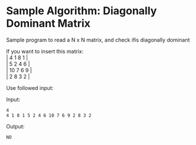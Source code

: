 # Sample Algorithm: Diagonally Dominant Matrix

Sample program to read a N x N matrix, and check ifis diagonally dominant

If you want to insert this matrix:</br>
	| 4  1  8  1 |</br>
	| 5  2  4  6 |</br>
	| 10 7  6  9 |</br>
	| 2  8  3  2 |</br>

Use followed input:

Input:

 ``` 
 4
 4 1 8 1 5 2 4 6 10 7 6 9 2 8 3 2
 ```

Output:

 ```
 NO
 ```
